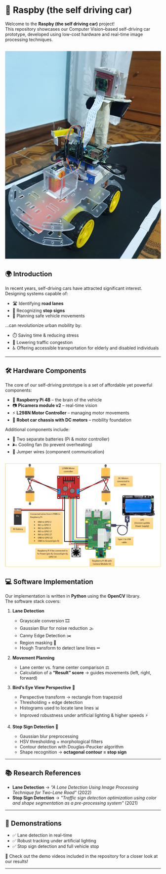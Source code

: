 # 🚗 Raspby (the self driving car)

Welcome to the **Raspby (the self driving car)** project!  
This repository showcases our Computer Vision–based self-driving car prototype, developed using low-cost hardware and real-time image processing techniques.  

![Raspby](project_images/Raspby.jpeg)
---

## 🌍 Introduction  

In recent years, self-driving cars have attracted significant interest. Designing systems capable of:  
- 🛣️ Identifying **road lanes**  
- 🛑 Recognizing **stop signs**  
- 🤖 Planning safe vehicle movements  

...can revolutionize urban mobility by:  
- ⏱️ Saving time & reducing stress  
- 🚦 Lowering traffic congestion  
- ♿ Offering accessible transportation for elderly and disabled individuals  

---

## 🛠️ Hardware Components  

The core of our self-driving prototype is a set of affordable yet powerful components:  

- 🍓 **Raspberry Pi 4B** – the brain of the vehicle  
- 📷 **Picamera module v2** – real-time vision  
- ⚡ **L298N Motor Controller** – managing motor movements  
- 🚙 **Robot car chassis with DC motors** – mobility foundation  

Additional components include:  
- 🔋 Two separate batteries (Pi & motor controller)  
- 🌬️ Cooling fan (to prevent overheating)  
- 🧵 Jumper wires (component communication)  

![Hardware_Components](project_images/hardware_components.jpg)
---

## 💻 Software Implementation  

Our implementation is written in **Python** using the **OpenCV** library.  
The software stack covers:  

1. **Lane Detection**  
   - Grayscale conversion 🎞️  
   - Gaussian Blur for noise reduction 🌫️  
   - Canny Edge Detection ✂️  
   - Region masking 🔲  
   - Hough Transform to detect lane lines ➖  

2. **Movement Planning**  
   - Lane center vs. frame center comparison ⚖️  
   - Calculation of a **“Result” score** → guides movements (left, right, forward)  

3. **Bird’s Eye View Perspective** 🦅  
   - Perspective transform → rectangle from trapezoid  
   - Thresholding + edge detection  
   - Histograms used to locate lane lines 📊  
   - Improved robustness under artificial lighting & higher speeds ⚡  

4. **Stop Sign Detection** 🛑  
   - Gaussian blur preprocessing  
   - HSV thresholding + morphological filters  
   - Contour detection with Douglas-Peucker algorithm  
   - Shape recognition → **octagonal contour = stop sign**  

---

## 📚 Research References  

- **Lane Detection** → *"A Lane Detection Using Image Processing Technique for Two-Lane Road"* (2022)  
- **Stop Sign Detection** → *"Traffic sign detection optimization using color and shape segmentation as a pre-processing system"* (2021)  

---

## 🎥 Demonstrations  

- ✅ Lane detection in real-time  
- ✅ Robust tracking under artificial lighting  
- ✅ Stop sign detection and full vehicle stop  

📌 Check out the demo videos included in the repository for a closer look at our results!  

---
